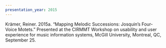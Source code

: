 ```yaml
---
presentation_year: 2015
---
```

Krämer, Reiner. 2015a. “Mapping Melodic Successions: Josquin’s Four-Voice Motets.” Presented at the CIRMMT Workshop on usability and user experience for music information systems, McGill University, Montreal, QC, September 25.
